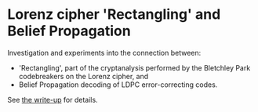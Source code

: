 # Lorenz cipher 'Rectangling' and Belief Propagation

Investigation and experiments into the connection between:

* 'Rectangling', part of the cryptanalysis performed by the Bletchley
  Park codebreakers on the Lorenz cipher, and
* Belief Propagation decoding of LDPC error-correcting codes.

See [the write-up](https://bennorth.github.io/rectangling-ldpc/index.html) for details.
